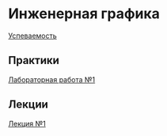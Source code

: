 # Инженерная графика

[Успеваемость](https://thebandik.onlyoffice.com/s/Vc_Tr2Gvrr2ZLYw)

## Практики

[Лабораторная работа №1](lab1/lab1.md)

## Лекции

[Лекция №1](lecs/lec1.pdf)
